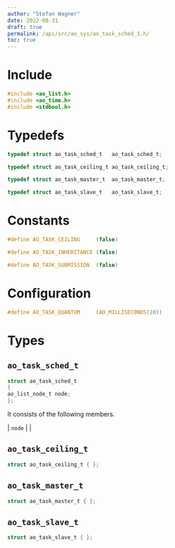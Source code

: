 ```yaml
---
author: "Stefan Wagner"
date: 2022-08-31
draft: true
permalink: /api/src/ao_sys/ao_task_sched_1.h/
toc: true
---
```


# Include

```c
#include <ao_list.h>
#include <ao_time.h>
#include <stdbool.h>
```

# Typedefs

```c
typedef struct ao_task_sched_t   ao_task_sched_t;
```

```c
typedef struct ao_task_ceiling_t ao_task_ceiling_t;
```

```c
typedef struct ao_task_master_t  ao_task_master_t;
```

```c
typedef struct ao_task_slave_t   ao_task_slave_t;
```

# Constants

```c
#define AO_TASK_CEILING     (false)
```

```c
#define AO_TASK_INHERITANCE (false)
```

```c
#define AO_TASK_SUBMISSION  (false)
```

# Configuration

```c
#define AO_TASK_QUANTUM     (AO_MILLISECONDS(10))
```

# Types

## `ao_task_sched_t`

```c
struct ao_task_sched_t
{
ao_list_node_t node;
};
```

It consists of the following members.

| `node` | |

## `ao_task_ceiling_t`

```c
struct ao_task_ceiling_t { };
```

## `ao_task_master_t`

```c
struct ao_task_master_t { };
```

## `ao_task_slave_t`

```c
struct ao_task_slave_t { };
```
